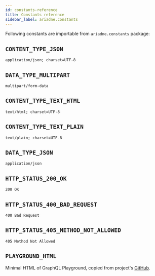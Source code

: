 ```yaml
---
id: constants-reference
title: Constants reference
sidebar_label: ariadne.constants
---
```


Following constants are importable from `ariadne.constants` package:


## `CONTENT_TYPE_JSON`

`application/json; charset=UTF-8`


## `DATA_TYPE_MULTIPART`

`multipart/form-data`


## `CONTENT_TYPE_TEXT_HTML`

`text/html; charset=UTF-8`


## `CONTENT_TYPE_TEXT_PLAIN`

`text/plain; charset=UTF-8`


## `DATA_TYPE_JSON`

`application/json`


## `HTTP_STATUS_200_OK`

`200 OK`


## `HTTP_STATUS_400_BAD_REQUEST`

`400 Bad Request`


## `HTTP_STATUS_405_METHOD_NOT_ALLOWED`

`405 Method Not Allowed`


## `PLAYGROUND_HTML`

Minimal HTML of GraphQL Playground, copied from project's [GitHub](https://github.com/prisma/graphql-playground/blob/master/packages/graphql-playground-html/minimal.html).